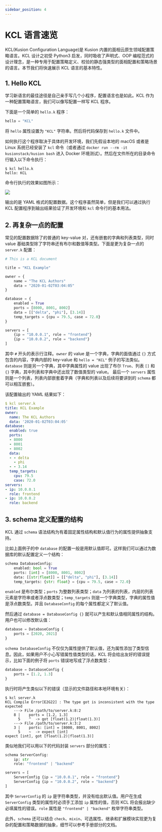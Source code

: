 ```yaml
---
sidebar_position: 4
---
```


# KCL 语言速览

KCL(Kusion Configuration Language)是 Kusion 内置的面相云原生领域配置策略语言。KCL 设计之初受 Python3 启发，同时吸收了声明式、OOP 编程范式的设计理念，是一种专用于配置策略定义、校验的静态强类型的面相配置和策略场景的语言。本节我们将快速展示 KCL 语言的基本特性。

## 1. Hello KCL

学习新语言的最佳途径是自己亲手写几个小程序，配置语言也是如此。KCL 作为一种配置策略语言，我们可以像写配置一样写 KCL 程序。

下面是一个简单的 `hello.k` 程序：

```python
hello = "KCL"
```

将 `hello` 属性设置为 `"KCL"` 字符串。然后将代码保存到 `hello.k` 文件中。

如何执行这个程序取决于具体的开发环境，我们先假设本地的 macOS 或者是 Linux 系统已经安装了 `kcl` 命令（或者通过 `docker run --rm -it kusionstack/kusion bash` 进入 Docker 环境测试）。然后在文件所在的目录命令行输入以下命令执行：

```shell
$ kcl hello.k
hello: KCL
```

命令行执行的效果如图所示：

![](/img/docs/user_docs/getting-started/hello.gif)

输出的是 YAML 格式的配置数据。这个程序虽然简单，但是我们可以通过执行 KCL 配置程序到输出结果验证了开发环境和 `kcl` 命令行的基本用法。

## 2. 再复杂一点的配置

常见的配置数据除了的普通的 key-value 对，还有嵌套的字典和列表类型，同时 value 基础类型除了字符串还有布尔和数值等类型。下面是更为复杂一点的 `server.k` 配置：

```python
# This is a KCL document

title = "KCL Example"

owner = {
    name = "The KCL Authors"
    data = "2020-01-02T03:04:05"
}

database = {
    enabled = True
    ports = [8000, 8001, 8002]
    data = [["delta", "phi"], [3.14]]
    temp_targets = {cpu = 79.5, case = 72.0}
}

servers = [
    {ip = "10.0.0.1", role = "frontend"}
    {ip = "10.0.0.2", role = "backend"}
]
```

其中 `#` 开头的表示行注释。`owner` 的 value 是一个字典，字典的面值通过 `{}` 方式包含的内容，字典内部的 key-value 和 `hello = "KCL"` 例子的写法类似。`database` 则是另一个字典，其中字典属性的 value 出现了布尔 `True`、列表 `[]` 和 `{}` 字典，其中列表和字典中还出现了数值类型的 value。 最后一个 `servers` 属性则是一个列表，列表内部嵌套着字典（字典和列表以及后续将要讲到的 `schema` 都可以相互嵌套）。

该配置输出的 YAML 结果如下：

```yaml
$ kcl server.k 
title: KCL Example
owner:
  name: The KCL Authors
  data: '2020-01-02T03:04:05'
database:
  enabled: true
  ports:
  - 8000
  - 8001
  - 8002
  data:
  - - delta
    - phi
  - - 3.14
  temp_targets:
    cpu: 79.5
    case: 72.0
servers:
- ip: 10.0.0.1
  role: frontend
- ip: 10.0.0.2
  role: backend
```

## 3. schema 定义配置的结构

KCL 通过 `schema` 语法结构为有着固定属性结构和默认值行为的属性提供抽象支持。

比如上面例子的中 `database` 的配置一般是用默认值即可。这样我们可以通过为数据库的默认配置定义一个结构：

```python
schema DatabaseConfig:
    enabled: bool = True
    ports: [int] = [8000, 8001, 8002]
    data: [[str|float]] = [["delta", "phi"], [3.14]]
    temp_targets: {str: float} = {cpu = 79.5, case = 72.0}
```

`enabled` 是布尔类型；`ports` 为整数列表类型；`data` 为列表的列表，内层的列表元素是字符串或者浮点数类型；`temp_targets` 则是一个字典类型，字典的属性值是浮点数类型。并且 `DatabaseConfig` 的每个属性都定义了默认值。

然后通过 `database = DatabaseConfig {}` 就可以产生和默认值相同属性的结构。用户也可以修改默认值：

```python
database = DatabaseConfig {
    ports = [2020, 2021]
}
```

`schema DatabaseConfig` 不仅仅为属性提供了默认值，还为属性添加了类型信息。因此，如果用户不小心写错属性值类型的话，KCL 将会给出友好的错误提示，比如下面的例子将 `ports` 错误地写成了浮点数类型：

```python
database = DatabaseConfig {
    ports = [1.2, 1.3]
}
```

执行时将产生类似以下的错误（显示的文件路径和本地环境有关）：

```shell
$ kcl server.k 
KCL Compile Error[E2G22] : The type got is inconsistent with the type expected
    ---> File /path/to/server.k:8:2
    8 |    ports = [1.2, 1.3]
      5    ^  -> got [float(1.2)|float(1.3)]
    ---> File /path/to/server.k:3:2
    3 |    ports: [int] = [8000, 8001, 8002]
      5    ~  -> expect [int]
expect [int], got [float(1.2)|float(1.3)]
```

类似地我们可以用以下的代码封装 `servers` 部分的属性：

```python
schema ServerConfig:
    ip: str
    role: "frontend" | "backend"

servers = [
    ServerConfig {ip = "10.0.0.1", role = "frontend"}
    ServerConfig {ip = "10.0.0.2", role = "backend"}
]
```

其中 `ServerConfig` 的 `ip` 是字符串类型，并没有给出默认值。用户在生成 `ServerConfig` 类型的属性时必须手工添加 `ip` 属性的值，否则 KCL 将会报出缺少必填属性的错误。`role` 属性是 `"frontend" | "backend"` 枚举字符串类型。

此外，`schema` 还可以结合 `check`、`mixin`、可选属性、继承和扩展模块实现更为复杂的配置和策略数据的抽象，细节可以参考手册部分的文档。

